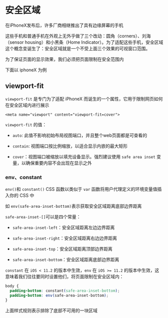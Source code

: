 # 安全区域

在iPhoneX发布后，许多厂商相继推出了具有边缘屏幕的手机

这些手机和普通手机在外观上无外乎做了三个改动：圆角（corners）、刘海（sensor housing）和小黑条（Home Indicator）。为了适配这些手机，安全区域这个概念变诞生了：安全区域就是一个不受上面三个效果的可视窗口范围。

为了保证页面的显示效果，我们必须把页面限制在安全范围内

下面以 iphoneX 为例

## viewport-fit

`viewport-fit` 是专门为了适配 iPhoneX 而诞生的一个属性，它用于限制网页如何在安全区域内进行展示

`<meta name="viewport" content="viewport-fit=cover">`

`viewport-fit` 的值：

- `auto`: 此值不影响初始布局视图端口，并且整个web页面都是可查看的

- `contain`: 视图端口按比例缩放，以适合显示内嵌的最大矩形

- `cover`：视图端口被缩放以填充设备显示。强烈建议使用 `safe area inset` 变量，以确保重要内容不会出现在显示之外

### env、constant

`env()`和 `constant()` CSS 函数以类似于 `var` 函数将用户代理定义的环境变量值插入你的 CSS 中

如 `env(safe-area-inset-bottom)`表示获取安全区域距离底部边界距离

`safe-area-inset-[]`可以是四个常量：

- `safe-area-inset-left`：安全区域距离左边边界距离

- `safe-area-inset-right`：安全区域距离右边边界距离

- `safe-area-inset-top`：安全区域距离顶部边界距离

- `safe-area-inset-bottom`：安全区域距离底部边界距离

`constant` 在 `iOS < 11.2` 的版本中生效，`env` 在 `iOS >= 11.2` 的版本中生效，这意味着我们往往要同时设置他们，将页面限制在安全区域内：

```css
body {
  padding-bottom: constant(safe-area-inset-bottom);
  padding-bottom: env(safe-area-inset-bottom);
}
``` 

上面样式规则表示排除了底部不可用的一块区域